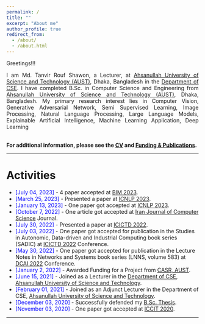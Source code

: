 ```yaml
---
permalink: /
title: ""
excerpt: "About me"
author_profile: true
redirect_from: 
  - /about/
  - /about.html
---
```


Greetings!!!

<div style="text-align: justify"> 

I am Md. Tanvir Rouf Shawon, a Lecturer, at <a href="http://aust.edu/">Ahsanullah University of Science and Technology (AUST)</a>, Dhaka, Bangladesh in the <a href="https://www.aust.edu/cse">Department of CSE</a>. I have completed B.Sc. in Computer Science and Engineering from <a href="http://aust.edu/">Ahsanullah University of Science and Technology (AUST)</a>, Dhaka, Bangladesh. My primary research interest lies in Computer Vision, Generative Adversarial Network, Semi Supervised Learning, Image Processing, Natural Language Processing, Large Language Models, Explainable Artificial Intelligence, Machine Learning Application, Deep Learning<br /><br />
</div>
   

**For additional information, please see the [CV](https://shawon-tanvir.github.io/cv/) and [Funding & Publications](https://shawon-tanvir.github.io/publications/).**

-----------


# Activities 
* <span style="color:Blue"> [July 04, 2023] </span> - 4 paper accepted at [BIM 2023](https://confbim.com/).  
* <span style="color:Blue"> [March 25, 2023] </span> - Presented a paper at [ICNLP 2023](http://www.icnlp.net/).  
* <span style="color:Blue"> [January 13, 2023] </span> - One paper got accepted at [ICNLP 2023](http://www.icnlp.net/).  
* <span style="color:Blue"> [October 7, 2022] </span> - One article got accepted at [Iran Journal of Computer Science](https://www.springer.com/journal/42044) Journal.
* <span style="color:Blue"> [July 30, 2022] </span> - Presented a paper at [ICICTD 2022](https://iict.kuet.ac.bd/icictd2022/).
* <span style="color:Blue"> [July 03, 2022] </span> - One paper got accepted for publication in the Studies in Autonomic, Data-driven and Industrial Computing book series (SADIC) at [ICICTD 2022](https://iict.kuet.ac.bd/icictd2022/) Conference.
* <span style="color:Blue"> [May 30, 2022] </span> - One paper got accepted for publication in the Lecture Notes in Networks and Systems book series (LNNS, volume 583) at [DCAI 2022](https://www.dcai-conference.net/) Conference.
* <span style="color:Blue"> [January 2, 2022] </span> - Awarded Funding for a Project from [CASR, AUST](https://www.aust.edu/casr).
* <span style="color:Blue"> [June 15, 2021] </span> - Joined as a Lecturer in the [Department of CSE, Ahsanullah University of Science and Technology](http://aust.edu/).
* <span style="color:Blue"> [February 01, 2021] </span> - Joined as an Adjunct Lecturer in the Department of CSE, [Ahsanullah University of Science and Technology](https://www.aust.edu/).
* <span style="color:Blue"> [December 03, 2020]  </span> - Successfully defended my [B.Sc. Thesis](https://shawon-tanvir.github.io/files/Thesis_Presentation.pdf).
* <span style="color:Blue"> [November 03, 2020] </span> - One paper got accepted at [ICCIT 2020](https://iccit.org.bd/2020/).

<script type="text/javascript" src="//rf.revolvermaps.com/0/0/8.js?i=52vxgbx02tg&amp;m=0&amp;c=ff0000&amp;cr1=ffffff&amp;f=arial&amp;l=33" async="async"></script>

-----------




